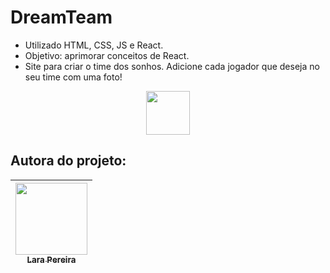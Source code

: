 # DreamTeam

- Utilizado HTML, CSS, JS e React.
- Objetivo: aprimorar conceitos de React.
- Site para criar o time dos sonhos. Adicione cada jogador que deseja no seu time com uma foto!

<p align="center">
<img src="./public/football-club-logo-football-club-emblem-design-template-dark-background_630259-306.avif" width=70>
</p>


## Autora do projeto:

| [<img src="https://media.licdn.com/dms/image/C4D03AQGh9BdP5Om_Rw/profile-displayphoto-shrink_200_200/0/1642126805674?e=1693440000&v=beta&t=TfK03jWv80-quDwb3s7KLhku_IPACHECFTxo79S85V0" width=115><br><sub>Lara Pereira</sub>](https://www.linkedin.com/in/lara-berns-pereira) |    
| :---: | 